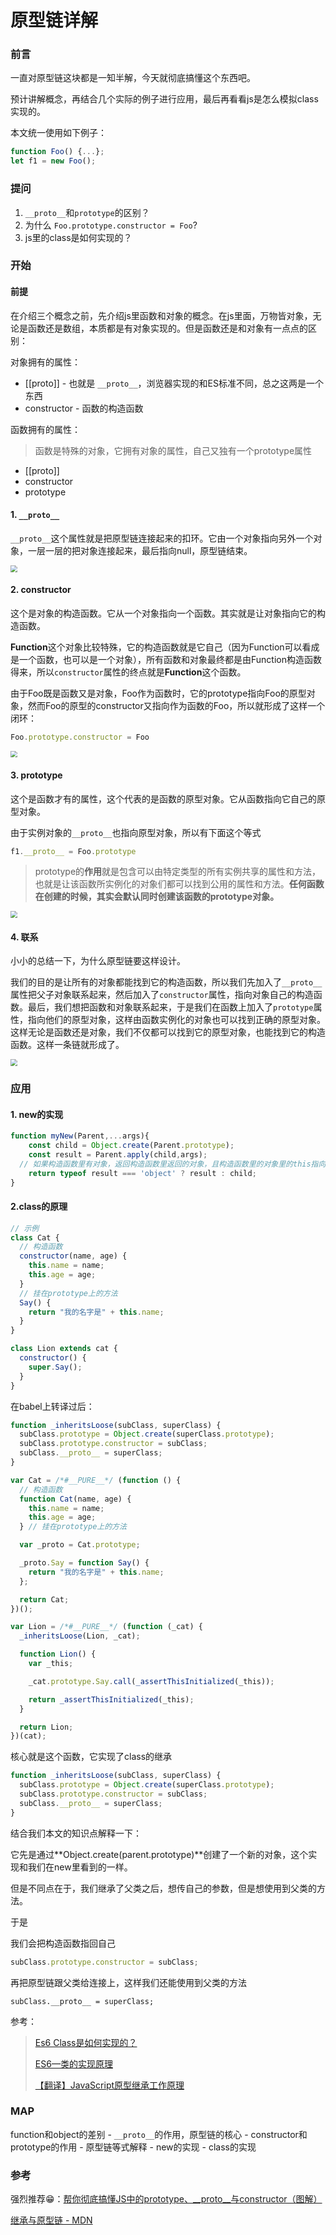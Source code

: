 # 原型链详解

### 前言

一直对原型链这块都是一知半解，今天就彻底搞懂这个东西吧。

预计讲解概念，再结合几个实际的例子进行应用，最后再看看js是怎么模拟class实现的。

本文统一使用如下例子：

```js
function Foo() {...};
let f1 = new Foo();
```



### 提问

1. `__proto__`和`prototype`的区别？
2. 为什么 `Foo.prototype.constructor = Foo`?
3. js里的class是如何实现的？



### 开始

#### 前提

在介绍三个概念之前，先介绍js里函数和对象的概念。在js里面，万物皆对象，无论是函数还是数组，本质都是有对象实现的。但是函数还是和对象有一点点的区别：

对象拥有的属性：

- [[proto]] - 也就是 `__proto__`，浏览器实现的和ES标准不同，总之这两是一个东西
- constructor - 函数的构造函数

函数拥有的属性：

> 函数是特殊的对象，它拥有对象的属性，自己又独有一个prototype属性

- [[proto]] 
- constructor
- prototype

#### 1. `__proto__`

`__proto__`这个属性就是把原型链连接起来的扣环。它由一个对象指向另外一个对象，一层一层的把对象连接起来，最后指向null，原型链结束。

<img src="http://image.cocoroise.cn/proto.png" style="zoom:67%;" />

#### 2. constructor

这个是对象的构造函数。它从一个对象指向一个函数。其实就是让对象指向它的构造函数。

**Function**这个对象比较特殊，它的构造函数就是它自己（因为Function可以看成是一个函数，也可以是一个对象），所有函数和对象最终都是由Function构造函数得来，所以`constructor`属性的终点就是**Function**这个函数。

由于Foo既是函数又是对象，Foo作为函数时，它的prototype指向Foo的原型对象，然而Foo的原型的constructor又指向作为函数的Foo，所以就形成了这样一个闭环：

```js
Foo.prototype.constructor = Foo
```

<img src="http://image.cocoroise.cn/proto1.png" style="zoom:67%;" />

#### 3. prototype

这个是函数才有的属性，这个代表的是函数的原型对象。它从函数指向它自己的原型对象。

由于实例对象的`__proto__`也指向原型对象，所以有下面这个等式

```js
f1.__proto__ = Foo.prototype
```

> prototype的**作用**就是包含可以由特定类型的所有实例共享的属性和方法，也就是让该函数所实例化的对象们都可以找到公用的属性和方法。**任何函数在创建的时候，其实会默认同时创建该函数的prototype对象。**

<img src="http://image.cocoroise.cn/proto2.png" style="zoom:67%;" />

#### 4. 联系

小小的总结一下，为什么原型链要这样设计。

我们的目的是让所有的对象都能找到它的构造函数，所以我们先加入了`__proto__`属性把父子对象联系起来，然后加入了`constructor`属性，指向对象自己的构造函数。最后，我们想把函数和对象联系起来，于是我们在函数上加入了`prototype`属性，指向他们的原型对象，这样由函数实例化的对象也可以找到正确的原型对象。这样无论是函数还是对象，我们不仅都可以找到它的原型对象，也能找到它的构造函数。这样一条链就形成了。



<img src="http://image.cocoroise.cn/20190311193622793.png" style="zoom:67%;" />

### 应用

#### 1. new的实现

```js
function myNew(Parent,...args){
	const child = Object.create(Parent.prototype);
	const result = Parent.apply(child,args);
  // 如果构造函数里有对象，返回构造函数里返回的对象，且构造函数里的对象里的this指向child
	return typeof result === 'object' ? result : child;
}
```



#### 2.class的原理

```js
// 示例
class Cat {
  // 构造函数
  constructor(name, age) {
    this.name = name;
    this.age = age;
  }
  // 挂在prototype上的方法
  Say() {
    return "我的名字是" + this.name;
  }
}

class Lion extends cat {
  constructor() {
    super.Say();
  }
}
```

在babel上转译过后：

```js
function _inheritsLoose(subClass, superClass) {
  subClass.prototype = Object.create(superClass.prototype);
  subClass.prototype.constructor = subClass;
  subClass.__proto__ = superClass;
}

var Cat = /*#__PURE__*/ (function () {
  // 构造函数
  function Cat(name, age) {
    this.name = name;
    this.age = age;
  } // 挂在prototype上的方法

  var _proto = Cat.prototype;

  _proto.Say = function Say() {
    return "我的名字是" + this.name;
  };

  return Cat;
})();

var Lion = /*#__PURE__*/ (function (_cat) {
  _inheritsLoose(Lion, _cat);

  function Lion() {
    var _this;

    _cat.prototype.Say.call(_assertThisInitialized(_this));

    return _assertThisInitialized(_this);
  }

  return Lion;
})(cat);
```

核心就是这个函数，它实现了class的继承

```js
function _inheritsLoose(subClass, superClass) {
  subClass.prototype = Object.create(superClass.prototype);
  subClass.prototype.constructor = subClass;
  subClass.__proto__ = superClass;
}
```

结合我们本文的知识点解释一下：

它先是通过**Object.create(parent.prototype)**创建了一个新的对象，这个实现和我们在new里看到的一样。

但是不同点在于，我们继承了父类之后，想传自己的参数，但是想使用到父类的方法。

于是

我们会把构造函数指回自己

```js
subClass.prototype.constructor = subClass;
```

再把原型链跟父类给连接上，这样我们还能使用到父类的方法

```
subClass.__proto__ = superClass;
```

参考：

> [Es6 Class是如何实现的？](https://juejin.im/post/5b0abc85f265da0dbd7a648a)
>
> [ES6—类的实现原理](https://segmentfault.com/a/1190000008390268)
>
> [【翻译】JavaScript原型继承工作原理](https://www.ituring.com.cn/article/56184)

### MAP

function和object的差别  - `__proto__`的作用，原型链的核心 - constructor和prototype的作用 - 原型链等式解释 - new的实现 - class的实现 

### 参考

强烈推荐😁：[帮你彻底搞懂JS中的prototype、__proto__与constructor（图解）](https://blog.csdn.net/cc18868876837/article/details/81211729)

[继承与原型链 - MDN](https://developer.mozilla.org/zh-CN/docs/Web/JavaScript/Inheritance_and_the_prototype_chain)

